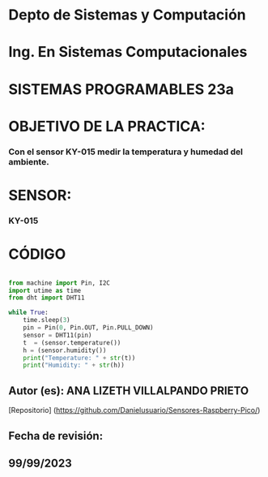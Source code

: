 # Depto de Sistemas y Computación
# Ing. En Sistemas Computacionales
# SISTEMAS PROGRAMABLES 23a

# OBJETIVO  DE LA PRACTICA:
### Con el sensor KY-015 medir la temperatura y humedad del ambiente.

# SENSOR: 
### KY-015

# CÓDIGO

```Python

from machine import Pin, I2C
import utime as time
from dht import DHT11

while True:
    time.sleep(3)
    pin = Pin(0, Pin.OUT, Pin.PULL_DOWN)
    sensor = DHT11(pin)
    t  = (sensor.temperature())
    h = (sensor.humidity())
    print("Temperature: " + str(t))
    print("Humidity: " + str(h))

```

## Autor (es): ANA LIZETH VILLALPANDO PRIETO

[Repositorio] (https://github.com/Danielusuario/Sensores-Raspberry-Pico/)

## Fecha de revisión:  
## 99/99/2023
